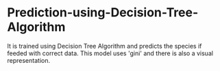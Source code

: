 # Prediction-using-Decision-Tree-Algorithm
It is trained using Decision Tree Algorithm and predicts the species if feeded with correct data. This model uses 'gini' and there is also a visual representation.
